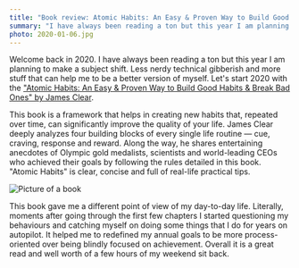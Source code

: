```yaml
---
title: "Book review: Atomic Habits: An Easy & Proven Way to Build Good Habits & Break Bad Ones by James Clear"
summary: "I have always been reading a ton but this year I am planning to make a subject shift. Less nerdy technical gibberish and more stuff that can help me to be a better version of myself."
photo: 2020-01-06.jpg
---
```


Welcome back in 2020. I have always been reading a ton but this year I am planning to make a subject shift. Less nerdy technical gibberish and more stuff that can help me to be a better version of myself. Let's start 2020 with the ["Atomic Habits: An Easy & Proven Way to Build Good Habits & Break Bad Ones" by James Clear](https://www.goodreads.com/book/show/40121378-atomic-habits).

This book is a framework that helps in creating new habits that, repeated over time, can significantly improve the quality of your life. James Clear deeply analyzes four building blocks of every single life routine — cue, craving, response and reward. Along the way, he shares entertaining anecdotes of Olympic gold medalists, scientists and world-leading CEOs who achieved their goals by following the rules detailed in this book. "Atomic Habits" is clear, concise and full of real-life practical tips.

![Picture of a book](/photos/2020-01-06-1.jpg)

This book gave me a different point of view of my day-to-day life. Literally, moments after going through the first few chapters I started questioning my behaviours and catching myself on doing some things that I do for years on autopilot. It helped me to redefined my annual goals to be more process-oriented over being blindly focused on achievement. Overall it is a great read and well worth of a few hours of my weekend sit back.
